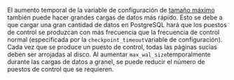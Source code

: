 El aumento temporal de la variable de configuración de [tamaño máximo](https://www.postgresql.org/docs/current/runtime-config-wal.html#GUC-MAX-WAL-SIZE) también puede hacer grandes cargas de datos más rápido. Esto se debe a que cargar una gran cantidad de datos en PostgreSQL hará que los puestos de control se produzcan con más frecuencia que la frecuencia de control normal (especificada por la  `checkpoint_timeout`variable de configuración). Cada vez que se produce un puesto de control, todas  las páginas sucias deben ser arrojadas al disco. Al aumentar  `max_wal_size`temporalmente durante las cargas de datos a granel, se puede reducir el número de puestos de control que se requieren.